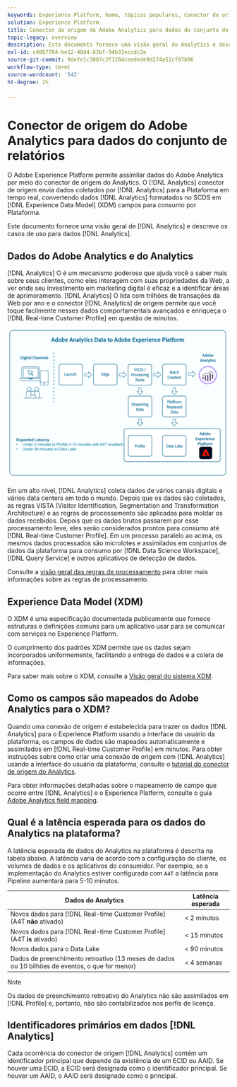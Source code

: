 ```yaml
---
keywords: Experience Platform, home, tópicos populares, Conector de origem do Analytics, analytics, Analytics
solution: Experience Platform
title: Conector de origem do Adobe Analytics para dados do conjunto de relatórios
topic-legacy: overview
description: Este documento fornece uma visão geral do Analytics e descreve os casos de uso para dados do Analytics.
exl-id: c4887784-be12-40d4-83bf-94b31eccdc2e
source-git-commit: 9defe1c3087c2f1284ceedede9d274a51cf97b96
workflow-type: tm+mt
source-wordcount: '542'
ht-degree: 1%

---
```


# Conector de origem do Adobe Analytics para dados do conjunto de relatórios

O Adobe Experience Platform permite assimilar dados do Adobe Analytics por meio do conector de origem do Analytics. O [!DNL Analytics] conector de origem envia dados coletados por [!DNL Analytics] para a Plataforma em tempo real, convertendo dados [!DNL Analytics] formatados no SCDS em [!DNL Experience Data Model] (XDM) campos para consumo por Plataforma.

Este documento fornece uma visão geral de [!DNL Analytics] e descreve os casos de uso para dados [!DNL Analytics].

## Dados do Adobe Analytics e do Analytics

[!DNL Analytics] O é um mecanismo poderoso que ajuda você a saber mais sobre seus clientes, como eles interagem com suas propriedades da Web, a ver onde seu investimento em marketing digital é eficaz e a identificar áreas de aprimoramento. [!DNL Analytics] O lida com trilhões de transações da Web por ano e o conector  [!DNL Analytics] de origem permite que você toque facilmente nesses dados comportamentais avançados e enriqueça o  [!DNL Real-time Customer Profile] em questão de minutos.

![](./images/analytics-data-experience-platform.png)

Em um alto nível, [!DNL Analytics] coleta dados de vários canais digitais e vários data centers em todo o mundo. Depois que os dados são coletados, as regras VISTA (Visitor Identification, Segmentation and Transformation Architecture) e as regras de processamento são aplicadas para moldar os dados recebidos. Depois que os dados brutos passarem por esse processamento leve, eles serão considerados prontos para consumo até [!DNL Real-time Customer Profile]. Em um processo paralelo ao acima, os mesmos dados processados são microlotes e assimilados em conjuntos de dados da plataforma para consumo por [!DNL Data Science Workspace], [!DNL Query Service] e outros aplicativos de detecção de dados.

Consulte a [visão geral das regras de processamento](https://experienceleague.adobe.com/docs/analytics/admin/admin-tools/processing-rules/processing-rules.html) para obter mais informações sobre as regras de processamento.

## Experience Data Model (XDM)

O XDM é uma especificação documentada publicamente que fornece estruturas e definições comuns para um aplicativo usar para se comunicar com serviços no Experience Platform.

O cumprimento dos padrões XDM permite que os dados sejam incorporados uniformemente, facilitando a entrega de dados e a coleta de informações.

Para saber mais sobre o XDM, consulte a [Visão geral do sistema XDM](../../../xdm/home.md).

## Como os campos são mapeados do Adobe Analytics para o XDM?

Quando uma conexão de origem é estabelecida para trazer os dados [!DNL Analytics] para o Experience Platform usando a interface do usuário da plataforma, os campos de dados são mapeados automaticamente e assimilados em [!DNL Real-time Customer Profile] em minutos. Para obter instruções sobre como criar uma conexão de origem com [!DNL Analytics] usando a interface do usuário da plataforma, consulte o [tutorial do conector de origem do Analytics](../../tutorials/ui/create/adobe-applications/analytics.md).

Para obter informações detalhadas sobre o mapeamento de campo que ocorre entre [!DNL Analytics] e o Experience Platform, consulte o guia [Adobe Analytics field mapping](./mapping/analytics.md).

## Qual é a latência esperada para os dados do Analytics na plataforma?

A latência esperada de dados do Analytics na plataforma é descrita na tabela abaixo. A latência varia de acordo com a configuração do cliente, os volumes de dados e os aplicativos do consumidor. Por exemplo, se a implementação do Analytics estiver configurada com `A4T` a latência para Pipeline aumentará para 5-10 minutos.

| Dados do Analytics | Latência esperada |
| -------------- | ---------------- |
| Novos dados para [!DNL Real-time Customer Profile] (A4T **não** ativado) | &lt; 2 minutos |
| Novos dados para [!DNL Real-time Customer Profile] (A4T **is** ativado) | &lt; 15 minutos |
| Novos dados para o Data Lake | &lt; 90 minutos |
| Dados de preenchimento retroativo (13 meses de dados ou 10 bilhões de eventos, o que for menor) | &lt; 4 semanas |

>[!NOTE]
>
>Os dados de preenchimento retroativo do Analytics não são assimilados em [!DNL Profile] e, portanto, não são contabilizados nos perfis de licença.

## Identificadores primários em dados [!DNL Analytics]

Cada ocorrência do conector de origem [!DNL Analytics] contém um identificador principal que depende da existência de um ECID ou AAID. Se houver uma ECID, a ECID será designada como o identificador principal. Se houver um AAID, o AAID será designado como o principal.
